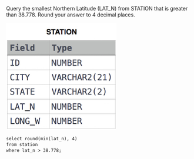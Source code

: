 Query the smallest Northern Latitude (LAT_N) from STATION that is greater than 38.778. 
Round your answer to 4 decimal places.

![img_1.png](img_1.png)


```roomsql
select round(min(lat_n), 4)
from station
where lat_n > 38.778;
```